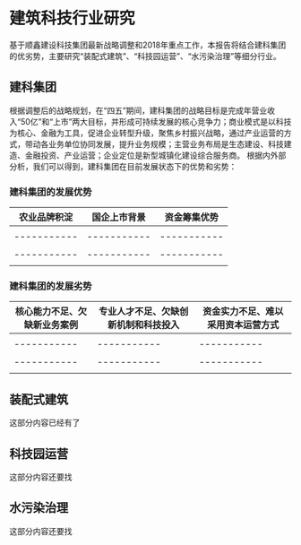 # 建筑科技行业研究
基于顺鑫建设科技集团最新战略调整和2018年重点工作，本报告将结合建科集团的优劣势，主要研究“装配式建筑”、“科技园运营”、“水污染治理”等细分行业。
## 建科集团
根据调整后的战略规划，在“四五”期间，建科集团的战略目标是完成年营业收入“50亿”和“上市”两大目标，并形成可持续发展的核心竞争力；商业模式是以科技为核心、金融为工具，促进企业转型升级，聚焦乡村振兴战略，通过产业运营的方式，带动各业务单位协同发展，提升业务规模；主营业务布局是生态建设、科技建造、金融投资、产业运营；企业定位是新型城镇化建设综合服务商。
根据内外部分析，我们可以得到，建科集团在目前发展状态下的优势和劣势：
### 建科集团的发展优势
|农业品牌积淀|国企上市背景|资金筹集优势|
|-----------|-----------|-----------|
|           |           |           |
|-----------|-----------|-----------|
|           |           |           |
|-----------|-----------|-----------|
|           |           |           |
### 建科集团的发展劣势
|核心能力不足、欠缺新业务案例|专业人才不足、欠缺创新机制和科技投入|资金实力不足、难以采用资本运营方式|
|-----------|-----------|-----------|
|           |           |           |
|-----------|-----------|-----------|
|           |           |           |
|-----------|-----------|-----------|
|           |           |           |
## 装配式建筑
这部分内容已经有了
## 科技园运营
这部分内容还要找
## 水污染治理
这部分内容还要找

